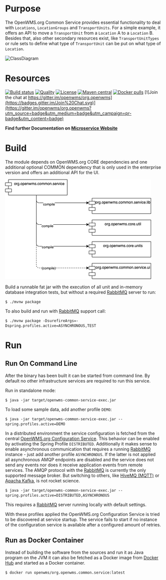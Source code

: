 # Purpose
The OpenWMS.org Common Service provides essential functionality to deal with `Locations`, `LocationGroups` and `TransportUnits`. For a
simple example, it offers an API to move a `TransportUnit` from a `Location` A to a `Location` B. Besides that, also other secondary
resources exist, like `TransportUnitTypes` or rule sets to define what type of `TransportUnit` can be put on what type of `Location`. 

![ClassDiagram][1]

# Resources

[![Build status](https://github.com/openwms/org.openwms.common.service/actions/workflows/master-build.yml/badge.svg)](https://github.com/openwms/org.openwms.common.service/actions/workflows/master-build.yml)
[![Quality](https://sonarcloud.io/api/project_badges/measure?project=org.openwms:org.openwms.common.service&metric=alert_status)](https://sonarcloud.io/dashboard?id=org.openwms:org.openwms.common.service)
[![License](https://img.shields.io/badge/License-Apache%202.0-blue.svg)](LICENSE)
[![Maven central](https://img.shields.io/maven-central/v/org.openwms/org.openwms.common.service)](https://search.maven.org/search?q=a:org.openwms.common.service)
[![Docker pulls](https://img.shields.io/docker/pulls/openwms/org.openwms.common.service)](https://hub.docker.com/r/openwms/org.openwms.common.service)
[![Join the chat at https://gitter.im/openwms/org.openwms](https://badges.gitter.im/Join%20Chat.svg)](https://gitter.im/openwms/org.openwms?utm_source=badge&utm_medium=badge&utm_campaign=pr-badge&utm_content=badge)

**Find further Documentation on [Microservice Website](https://openwms.github.io/org.openwms.common.service)**

# Build

The module depends on OpenWMS.org CORE dependencies and one additional optional COMMON dependency that is only used in the enterprise
version and offers an additional API for the UI.

![MavenDependencies][2]

Build a runnable fat jar with the execution of all unit and in-memory database integration tests, but without a required [RabbitMQ](https://www.rabbitmq.com)
server to run: 

```
$ ./mvnw package
```

To also build and run with [RabbitMQ](https://www.rabbitmq.com) support call:

```
$ ./mvnw package -DsurefireArgs=-Dspring.profiles.active=ASYNCHRONOUS,TEST
```

# Run

## Run On Command Line
After the binary has been built it can be started from command line. By default no other infrastructure services are required to run this
service.

Run in standalone mode:
```
$ java -jar target/openwms-common-service-exec.jar
```

To load some sample data, add another profile `DEMO`:
```
$ java -jar target/openwms-common-service-exec.jar --spring.profiles.active=DEMO
```

In a distributed environment the service configuration is fetched from the central [OpenWMS.org Configuration Service](https://github.com/spring-labs/org.openwms.configuration).
This behavior can be enabled by activating the Spring Profile `DISTRIBUTED`. Additionally it makes sense to enable asynchronous
communication that requires a running [RabbitMQ](https://www.rabbitmq.com) instance - just add another profile `ASYNCHRONOUS`. If the latter
is not applied all asynchronous AMQP endpoints are disabled and the service does not send any events nor does it receive application events
from remote services. The AMQP protocol with the [RabbitMQ](https://www.rabbitmq.com) is currently the only supported message broker. But
switching to others, like [HiveMQ (MQTT)](https://www.hivemq.com) or [Apacha Kafka](https://kafka.apache.org/), is not rocket science.

```
$ java -jar target/openwms-common-service-exec.jar --spring.profiles.active=DISTRIBUTED,ASYNCHRONOUS
```
This requires a [RabbitMQ](https://www.rabbitmq.com) server running locally with default settings.

With these profiles applied the OpenWMS.org Configuration Service is tried to be discovered at service startup. The service fails to start
if no instance of the configuration service is available after a configured amount of retries.

## Run as Docker Container
Instead of building the software from the sources and run it as Java program on the JVM it can also be fetched as a Docker image from 
[Docker Hub](https://hub.docker.com/repository/docker/openwms/org.openwms.common.service) and started as a Docker container.

```
$ docker run openwms/org.openwms.common.service:latest
```

[1]: src/site/resources/images/class-overview.png
[2]: src/site/resources/images/maven-deps.drawio.png
